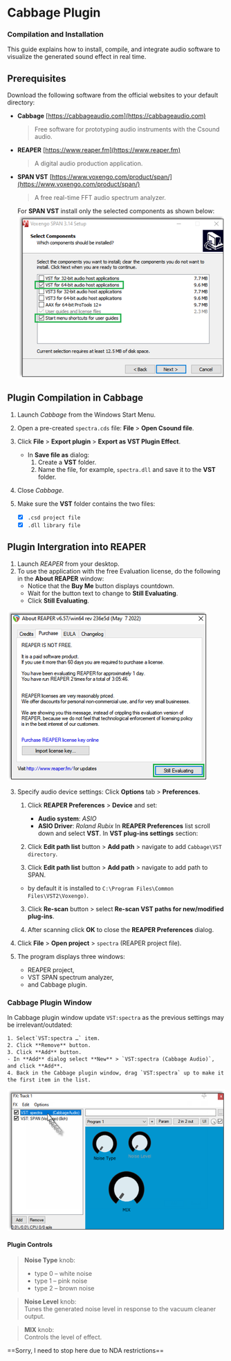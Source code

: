 # Cabbage Plugin
### Compilation and Installation
This guide explains how to install, compile, and integrate audio software to visualize the generated sound effect in real time.
## Prerequisites
Download the following software from the official websites to your default directory:
- **Cabbage** [https://cabbageaudio.com](https://cabbageaudio.com)  
   > Free software for prototyping audio instruments with the Csound audio.  
- **REAPER**  [https://www.reaper.fm](https://www.reaper.fm)  
   > A digital audio production application.
- **SPAN VST** [https://www.voxengo.com/product/span/](https://www.voxengo.com/product/span/)  
   > A free real-time FFT audio spectrum analyzer.
   >
   For **SPAN VST** install only the selected components as shown below:
   ![SPAN setup](/assets/img/SPAN_setup.png)

## Plugin Compilation in Cabbage

1. Launch _Cabbage_ from the Windows Start Menu.
2. Open a pre-created `spectra.сds` file: **File** > **Open Csound file**.
3. Click **File** > **Export plugin** > **Export as VST Plugin Effect**.
   - In **Save file as** dialog:
     1. Create a **VST** folder.
     2. Name the file, for example, `spectra.dll` and save it to the **VST** folder.
4. Close _Cabbage_.
5. Make sure the **VST** folder contains the two files:

    - [x] `.csd project file`
    - [x] `.dll library file`

## Plugin Intergration into REAPER

1. Launch _REAPER_ from your desktop.
2. To use the application with the free Evaluation license, do the following in the **About REAPER** window:  
   - Notice that the **Buy Me** button displays countdown. 
   - Wait for the button text to change to **Still Evaluating**.
   - Click **Still Evaluating**.  

![REAPER license button](/assets/img/REAPER_license.png)

3. Specify audio device settings: Click **Options** tab > **Preferences**.  
   1. Click **REAPER Preferences** > **Device** and set:
      - **Audio system**: _ASIO_
      - **ASIO Driver**: _Roland Rubix_
   In **REAPER Preferences** list scroll down and select **VST**. In **VST plug-ins settings** section:
   
    1. Click **Edit path list** button > **Add path** > navigate to add `Cabbage\VST directory`.
    2. Click **Edit path list** button > **Add path** > navigate to add path to SPAN.
      - by default it is installed to `C:\Program Files\Common Files\VST2\Voxengo)`.
    3. Click **Re-scan** button > select **Re-scan VST paths for new/modified plug-ins**.  

   3. After scanning click **OK** to close the **REAPER Preferences** dialog.
4. Click **File** > **Open project** > `spectra` (REAPER project file).

5. The program displays three windows:
   - REAPER project,
   - VST SPAN spectrum analyzer,
   - and Cabbage plugin.

### Cabbage Plugin Window

In Cabbage plugin window update `VST:spectra` as the previous settings may be irrelevant/outdated:

    1. Select`VST:spectra …` item.
    2. Click **Remove** button.
    3. Click **Add** button.
    - In **Add** dialog select **New** > `VST:spectra (Cabbage Audio)`, and click **Add**.
    4. Back in the Cabbage plugin window, drag `VST:spectra` up to make it the first item in the list.

![drag item up](/assets/img/Cabbage_drag.png)

#### Plugin Controls

> **Noise Type** knob:
>
> - type 0 – white noise
> - type 1 – pink noise
> - type 2 – brown noise

> **Noise Level** knob:  
> Tunes the generated noise level in response to the vacuum cleaner output.

> **MIX** knob:  
> Controls the level of effect.

==Sorry, I need to stop here due to NDA restrictions==
